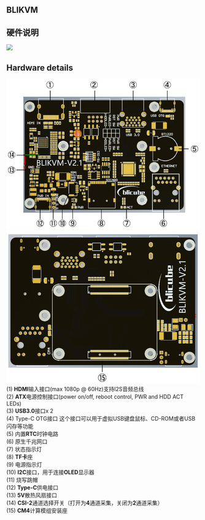 ## BLIKVM
## 硬件说明
![](/images/physical_img/blikvm8.jpg)
## Hardware details
![](/images/pcb_img/PCB-A-seq.png)
![](/images/pcb_img/PCB-B-seq.png)  
(1) **HDMI**输入接口(max 1080p @ 60Hz)支持I2S音频总线  
(2) **ATX**电源控制接口(power on/off, reboot control, PWR and HDD ACT LEDs)  
(3) **USB3.0**接口x 2  
(4) Type-C OTG接口 这个接口可以用于虚拟USB键盘鼠标、CD-ROM或者USB闪存等功能  
(5) 内置**RTC**时钟电路  
(6) 原生千兆网口  
(7) 状态指示灯  
(8) **TF卡**座  
(9) 电源指示灯  
(10) **I2C**接口，用于连接**OLED**显示器  
(11) 烧写跳帽  
(12) **Type-C**供电接口  
(13) **5V**散热风扇接口  
(14) **CSI-2**通道选择开关（打开为**4**通道采集，关闭为**2**通道采集）  
(15) **CM4**计算模组安装座  
